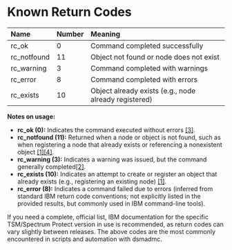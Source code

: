 # Known Return Codes

| Name | Number | Meaning |
| :-- | :-- | :-- |
| rc_ok | 0 | Command completed successfully |
| rc_notfound | 11 | Object not found or node does not exist |
| rc_warning | 3 | Command completed with warnings |
| rc_error | 8 | Command completed with errors |
| rc_exists | 10 | Object already exists (e.g., node already registered) |

**Notes on usage:**

- **rc_ok (0):** Indicates the command executed without errors [[3]](https://www.ibm.com/support/pages/apar/IT17914).
- **rc_notfound (11):** Returned when a node or object is not found, such as when registering a node that already exists or referencing a nonexistent object [[1]](https://adsm.org/forum/index.php?threads%2Fdsmadmc-return-codes.12715%2F)[[4]](https://adsm.org/lists/html/adsm-l/2002-03/msg02128.html).
- **rc_warning (3):** Indicates a warning was issued, but the command generally completed[[2]](https://www.ibm.com/support/pages/dsmadmc-non-interactive-mode-produces-unexpected-results).
- **rc_exists (10):** Indicates an attempt to create or register an object that already exists (e.g., registering an existing node) [[1]](https://adsm.org/forum/index.php?threads%2Fdsmadmc-return-codes.12715%2F).
- **rc_error (8):** Indicates a command failed due to errors (inferred from standard IBM return code conventions; not explicitly listed in the provided results, but commonly used in IBM command-line tools).

If you need a complete, official list, IBM documentation for the specific TSM/Spectrum Protect version in use is recommended, as return codes can vary slightly between releases. The above codes are the most commonly encountered in scripts and automation with dsmadmc.